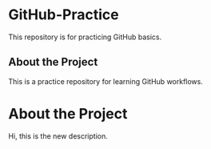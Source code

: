 # GitHub-Practice
This repository is for practicing GitHub basics.


## About the Project
This is a practice repository for learning GitHub workflows.

# About the Project
Hi, this is the new description.

